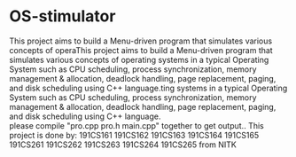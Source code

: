 # OS-stimulator
This project aims to build a Menu-driven program that simulates various concepts of operaThis project aims to build a Menu-driven program that simulates various concepts of operating systems in a typical Operating System such as CPU scheduling, process synchronization, memory management &amp; allocation, deadlock handling, page replacement, paging, and disk scheduling using C++ language.ting systems in a typical Operating System such as CPU scheduling, process synchronization, memory management &amp; allocation, deadlock handling, page replacement, paging, and disk scheduling using C++ language.  
please compile "pro.cpp pro.h main.cpp" together to get output..
This project is done by: 191CS161 191CS162 191CS163 191CS164 191CS165 191CS261 191CS262 191CS263 191CS264 191CS265 from NITK
